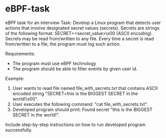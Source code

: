 # eBPF-task
eBPF task for an interview
Task:
Develop a Linux program that detects user actions that involve designated secret values (secrets).
Secrets are strings of the following format: SECRET=<secret_value>\x00 (ASCII encoding).
Secrets may be read from/written to any file.
Every time a secret is read from/written to a file, the program must log such action. 

Requirements:
- The program must use eBPF technology
- The program should be able to filter events by given user id.

Example: 
1. User wants to read file named file_with_secrets.txt that contains ASCII encoded string "SECRET=this is the BIGGEST SECRET in the world!\x00".
2. User executes the following command: "cat file_with_secrets.txt".
3. Developed program should print: Found secret "this is the BIGGEST SECRET in the world!".

Include step-by-step instructions on how to run developed program successfully.
